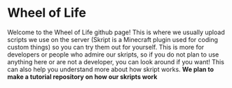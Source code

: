 # Wheel of Life
Welcome to the Wheel of Life github page! This is where we usually upload scripts we use on the server (Skript is a Minecraft plugin used for coding custom things) so you can try them out for yourself. This is more for developers or people who admire our skripts, so if you do not plan to use anything here or are not a developer, you can look around if you want! This can also help you understand more about how skript works. **We plan to make a tutorial repository on how our skripts work**
